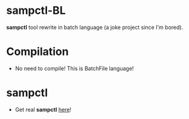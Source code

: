 # sampctl-BL
**sampctl** tool rewrite in batch language (a joke project since I'm bored).

# Compilation

- No need to compile! This is BatchFile language!

# sampctl

- Get real **sampctl** [here](https://github.com/southclaws/sampctl)!
